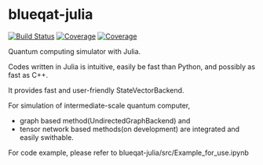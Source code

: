 # blueqat-julia

[![Build Status](https://travis-ci.com/ryuNagai/blueqat.jl.svg?branch=master)](https://travis-ci.com/ryuNagai/blueqat.jl)
[![Coverage](https://codecov.io/gh/ryuNagai/blueqat.jl/branch/master/graph/badge.svg)](https://codecov.io/gh/ryuNagai/blueqat.jl)
[![Coverage](https://coveralls.io/repos/github/ryuNagai/blueqat.jl/badge.svg?branch=master)](https://coveralls.io/github/ryuNagai/blueqat.jl?branch=master)

Quantum computing simulator with Julia.

Codes written in Julia is intuitive, easily be fast than Python, and possibly as fast as C++.

It provides fast and user-friendly StateVectorBackend.

For simulation of intermediate-scale quantum computer,
- graph based method(UndirectedGraphBackend) 
and 
- tensor network based methods(on development)
are integrated and easily swithable.

For code example, please refer to
blueqat-julia/src/Example_for_use.ipynb